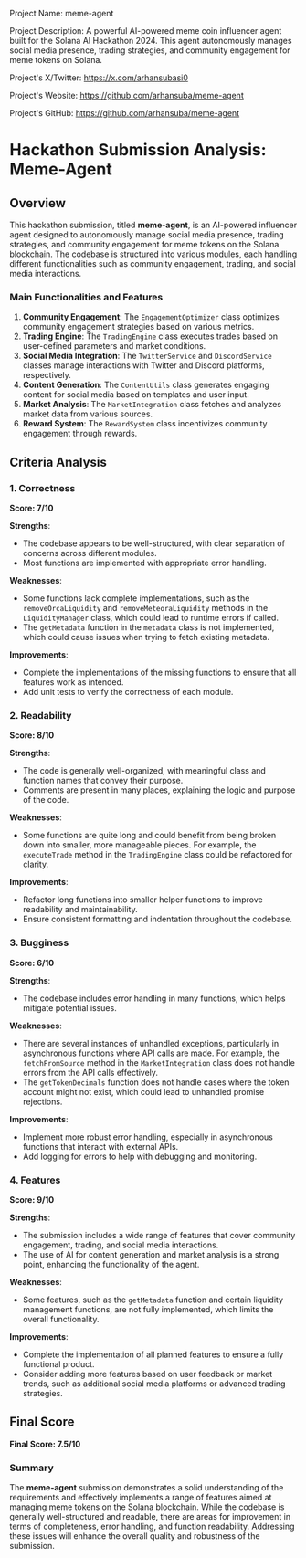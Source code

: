 
Project Name: meme-agent


Project Description: A powerful AI-powered meme coin influencer agent built for the Solana AI Hackathon 2024. This agent autonomously manages social media presence, trading strategies, and community engagement for meme tokens on Solana.


Project's X/Twitter: https://x.com/arhansubasi0


Project's Website: https://github.com/arhansuba/meme-agent


Project's GitHub: https://github.com/arhansuba/meme-agent






# Hackathon Submission Analysis: Meme-Agent

## Overview
This hackathon submission, titled **meme-agent**, is an AI-powered influencer agent designed to autonomously manage social media presence, trading strategies, and community engagement for meme tokens on the Solana blockchain. The codebase is structured into various modules, each handling different functionalities such as community engagement, trading, and social media interactions.

### Main Functionalities and Features
1. **Community Engagement**: The `EngagementOptimizer` class optimizes community engagement strategies based on various metrics.
2. **Trading Engine**: The `TradingEngine` class executes trades based on user-defined parameters and market conditions.
3. **Social Media Integration**: The `TwitterService` and `DiscordService` classes manage interactions with Twitter and Discord platforms, respectively.
4. **Content Generation**: The `ContentUtils` class generates engaging content for social media based on templates and user input.
5. **Market Analysis**: The `MarketIntegration` class fetches and analyzes market data from various sources.
6. **Reward System**: The `RewardSystem` class incentivizes community engagement through rewards.

## Criteria Analysis

### 1. Correctness
**Score: 7/10**

**Strengths**:
- The codebase appears to be well-structured, with clear separation of concerns across different modules.
- Most functions are implemented with appropriate error handling.

**Weaknesses**:
- Some functions lack complete implementations, such as the `removeOrcaLiquidity` and `removeMeteoraLiquidity` methods in the `LiquidityManager` class, which could lead to runtime errors if called.
- The `getMetadata` function in the `metadata` class is not implemented, which could cause issues when trying to fetch existing metadata.

**Improvements**:
- Complete the implementations of the missing functions to ensure that all features work as intended.
- Add unit tests to verify the correctness of each module.

### 2. Readability
**Score: 8/10**

**Strengths**:
- The code is generally well-organized, with meaningful class and function names that convey their purpose.
- Comments are present in many places, explaining the logic and purpose of the code.

**Weaknesses**:
- Some functions are quite long and could benefit from being broken down into smaller, more manageable pieces. For example, the `executeTrade` method in the `TradingEngine` class could be refactored for clarity.

**Improvements**:
- Refactor long functions into smaller helper functions to improve readability and maintainability.
- Ensure consistent formatting and indentation throughout the codebase.

### 3. Bugginess
**Score: 6/10**

**Strengths**:
- The codebase includes error handling in many functions, which helps mitigate potential issues.

**Weaknesses**:
- There are several instances of unhandled exceptions, particularly in asynchronous functions where API calls are made. For example, the `fetchFromSource` method in the `MarketIntegration` class does not handle errors from the API calls effectively.
- The `getTokenDecimals` function does not handle cases where the token account might not exist, which could lead to unhandled promise rejections.

**Improvements**:
- Implement more robust error handling, especially in asynchronous functions that interact with external APIs.
- Add logging for errors to help with debugging and monitoring.

### 4. Features
**Score: 9/10**

**Strengths**:
- The submission includes a wide range of features that cover community engagement, trading, and social media interactions.
- The use of AI for content generation and market analysis is a strong point, enhancing the functionality of the agent.

**Weaknesses**:
- Some features, such as the `getMetadata` function and certain liquidity management functions, are not fully implemented, which limits the overall functionality.

**Improvements**:
- Complete the implementation of all planned features to ensure a fully functional product.
- Consider adding more features based on user feedback or market trends, such as additional social media platforms or advanced trading strategies.

## Final Score
**Final Score: 7.5/10**

### Summary
The **meme-agent** submission demonstrates a solid understanding of the requirements and effectively implements a range of features aimed at managing meme tokens on the Solana blockchain. While the codebase is generally well-structured and readable, there are areas for improvement in terms of completeness, error handling, and function readability. Addressing these issues will enhance the overall quality and robustness of the submission.